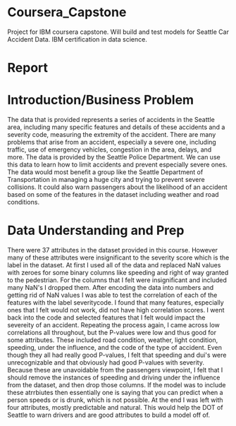 # Coursera_Capstone
Project for IBM coursera capstone. Will build and test models for Seattle Car Accident Data. IBM certification in data science.

# Report

# Introduction/Business Problem
The data that is provided represents a series of accidents in the Seattle area, including many specific features and details of these accidents and a severity code, measuring the extremity of the accident. There are many problems that arise from an accident, especially a severe one, including traffic, use of emergency vehicles, congestion in the area, delays, and more. The data is provided by the Seattle Police Department. We can use this data to learn how to limit accidents and prevent especially severe ones. The data would most benefit a group like the Seattle Department of Transportation in managing a huge city and trying to prevent severe collisions. It could also warn passengers about the likelihood of an accident based on some of the features in the dataset including weather and road conditions.

# Data Understanding and Prep
There were 37 attributes in the dataset provided in this course. However many of these attributes were insignificant to the severity score which is the label in the dataset. At first I used all of the data and replaced NaN values with zeroes for some binary columns like speeding and right of way granted to the pedestrian. For the columns that I felt were insignificant and included many NaN's I dropped them. After encoding the data into numbers and getting rid of NaN values I was able to test the correlation of each of the features with the label severitycode. I found that many features, especially ones that I felt would not work, did not have high correlation scores. I went back into the code and selected features that I felt would impact the severeity of an accident. Repeating the process again, I came across low correlations all throughout, but the P-values were low and thus good for some attributes. These included road condition, weather, light condition, speeding, under the influence, and the code of the type of accident. Even though they all had really good P-values, I felt that speeding and dui's were unrecognizable and that obviously had good P-values with severity. Because these are unavoidable from the passengers viewpoint, I felt that I should remove the instances of speeding and driving under the influence from the dataset, and then drop those columns. If the model was to include these atrrbiutes then essentially one is saying that you can predict when a person speeds or is drunk, which is not possible. At the end I was left with four attributes, mostly predictable and natural. This would help the DOT of Seattle to warn drivers and are good attributes to build a model off of.
